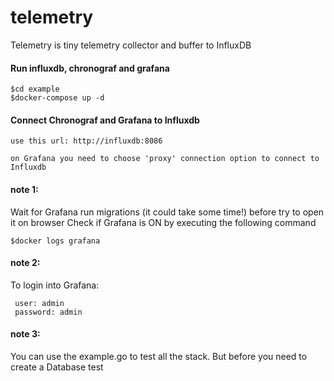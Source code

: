 # telemetry
Telemetry is tiny telemetry collector and buffer to InfluxDB

#### Run influxdb, chronograf and grafana
  ```
  $cd example
  $docker-compose up -d
  ```
#### Connect Chronograf and Grafana to Influxdb
  ```
  use this url: http://influxdb:8086
  
  on Grafana you need to choose 'proxy' connection option to connect to Influxdb  
  ```
  
#### note 1: 
Wait for Grafana run migrations (it could take some time!) before try to open it on browser
Check if Grafana is ON by executing the following command
```
$docker logs grafana
```

#### note 2:
To login into Grafana:
``` 
 user: admin
 password: admin
```

#### note 3:
You can use the example.go to test all the stack.
But before you need to create a Database test


